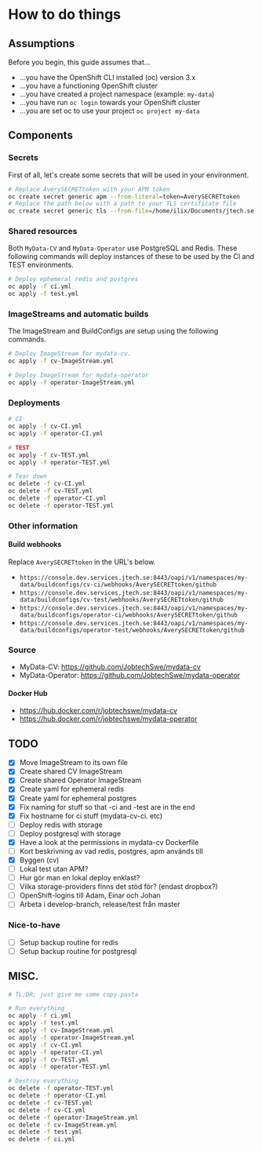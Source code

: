 # How to do things

## Assumptions

Before you begin, this guide assumes that...

- ...you have the OpenShift CLI installed (oc) version 3.x
- ...you have a functioning OpenShift cluster
- ...you have created a project namespace (example: `my-data`)
- ...you have run `oc login` towards your OpenShift cluster
- ...you are set oc to use your project `oc project my-data`

## Components

### Secrets

First of all, let's create some secrets that will be used in your environment.

```bash
# Replace AverySECRETtoken with your APM token
oc create secret generic apm --from-literal=token=AverySECRETtoken
# Replace the path below with a path to your TLS certificate file
oc create secret generic tls --from-file=/home/ilix/Documents/jtech.se.crt
```

### Shared resources

Both `MyData-CV` and `MyData-Operator` use PostgreSQL and Redis. These following commands will deploy instances of these to be used by the CI and TEST environments.

```bash
# Deploy ephemeral redis and postgres
oc apply -f ci.yml
oc apply -f test.yml
```

### ImageStreams and automatic builds

The ImageStream and BuildConfigs are setup using the following commands.

```bash
# Deploy ImageStream for mydata-cv.
oc apply -f cv-ImageStream.yml

# Deploy ImageStream for mydata-operator
oc apply -f operator-ImageStream.yml
```

### Deployments

```bash
# CI
oc apply -f cv-CI.yml
oc apply -f operator-CI.yml

# TEST
oc apply -f cv-TEST.yml
oc apply -f operator-TEST.yml

# Tear down
oc delete -f cv-CI.yml
oc delete -f cv-TEST.yml
oc delete -f operator-CI.yml
oc delete -f operator-TEST.yml
```

### Other information

#### Build webhooks

Replace `AverySECRETtoken` in the URL's below.

- `https://console.dev.services.jtech.se:8443/oapi/v1/namespaces/my-data/buildconfigs/cv-ci/webhooks/AverySECRETtoken/github`
- `https://console.dev.services.jtech.se:8443/oapi/v1/namespaces/my-data/buildconfigs/cv-test/webhooks/AverySECRETtoken/github`
- `https://console.dev.services.jtech.se:8443/oapi/v1/namespaces/my-data/buildconfigs/operator-ci/webhooks/AverySECRETtoken/github`
- `https://console.dev.services.jtech.se:8443/oapi/v1/namespaces/my-data/buildconfigs/operator-test/webhooks/AverySECRETtoken/github`

### Source

- MyData-CV: https://github.com/JobtechSwe/mydata-cv
- MyData-Operator: https://github.com/JobtechSwe/mydata-operator

#### Docker Hub

- https://hub.docker.com/r/jobtechswe/mydata-cv
- https://hub.docker.com/r/jobtechswe/mydata-operator

## TODO

- [x] Move ImageStream to its own file
- [x] Create shared CV ImageStream
- [x] Create shared Operator ImageStream
- [x] Create yaml for ephemeral redis
- [x] Create yaml for ephemeral postgres
- [x] Fix naming for stuff so that -ci and -test are in the end
- [x] Fix hostname for ci stuff (mydata-cv-ci. etc)
- [ ] Deploy redis with storage
- [ ] Deploy postgresql with storage
- [x] Have a look at the permissions in mydata-cv Dockerfile
- [ ] Kort beskrivning av vad redis, postgres, apm används till
- [x] Byggen (cv)
- [ ] Lokal test utan APM?
- [ ] Hur gör man en lokal deploy enklast?
- [ ] Vilka storage-providers finns det stöd för? (endast dropbox?)
- [ ] OpenShift-logins till Adam, Einar och Johan
- [ ] Arbeta i develop-branch, release/test från master

### Nice-to-have

- [ ] Setup backup routine for redis
- [ ] Setup backup routine for postgresql

## MISC.

```bash
# TL;DR; just give me some copy-pasta

# Run everything
oc apply -f ci.yml
oc apply -f test.yml
oc apply -f cv-ImageStream.yml
oc apply -f operator-ImageStream.yml
oc apply -f cv-CI.yml
oc apply -f operator-CI.yml
oc apply -f cv-TEST.yml
oc apply -f operator-TEST.yml

# Destroy everything
oc delete -f operator-TEST.yml
oc delete -f operator-CI.yml
oc delete -f cv-TEST.yml
oc delete -f cv-CI.yml
oc delete -f operator-ImageStream.yml
oc delete -f cv-ImageStream.yml
oc delete -f test.yml
oc delete -f ci.yml
```
